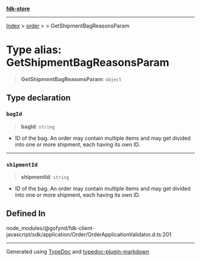 [**fdk-store**](../../../README.md)
***

[Index](../../../API.md) > [order](../../README.md) > [<internal>](../README.md) > GetShipmentBagReasonsParam

# Type alias: GetShipmentBagReasonsParam

> **GetShipmentBagReasonsParam**: `object`

## Type declaration

### `bagId`

> **bagId**: `string`

- ID of the bag. An order may contain multiple items
and may get divided into one or more shipment, each having its own ID.

***

### `shipmentId`

> **shipmentId**: `string`

- ID of the bag. An order may contain multiple
items and may get divided into one or more shipment, each having its own ID.

## Defined In

node\_modules/@gofynd/fdk-client-javascript/sdk/application/Order/OrderApplicationValidator.d.ts:201

***
Generated using [TypeDoc](https://typedoc.org/) and [typedoc-plugin-markdown](https://www.npmjs.com/package/typedoc-plugin-markdown)
